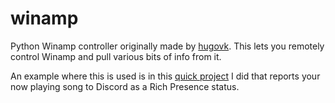 winamp
======

Python Winamp controller originally made by [hugovk](https://github.com/hugovk/winamp). This lets you remotely control Winamp and pull various bits of info from it.

An example where this is used is in this [quick project](https://github.com/DerpyChap/Winamp-Discord-RPC) I did that reports your now playing song to Discord as a Rich Presence status.
